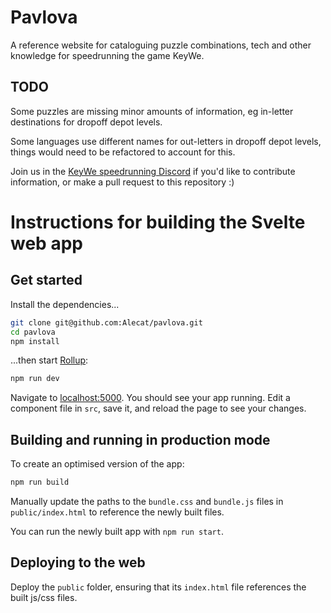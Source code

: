 # Pavlova

A reference website for cataloguing puzzle combinations, tech and other knowledge for speedrunning the game KeyWe.

## TODO

Some puzzles are missing minor amounts of information, eg in-letter destinations for dropoff depot levels.

Some languages use different names for out-letters in dropoff depot levels, things would need to be refactored to account for this.

Join us in the [KeyWe speedrunning Discord](https://discord.gg/JX3DvhXgRT) if you'd like to contribute information, or make a pull request to this repository :)

# Instructions for building the Svelte web app

## Get started

Install the dependencies...

```bash
git clone git@github.com:Alecat/pavlova.git
cd pavlova
npm install
```

...then start [Rollup](https://rollupjs.org):

```bash
npm run dev
```

Navigate to [localhost:5000](http://localhost:5000). You should see your app running. Edit a component file in `src`, save it, and reload the page to see your changes.

## Building and running in production mode

To create an optimised version of the app:

```bash
npm run build
```

Manually update the paths to the `bundle.css` and `bundle.js` files in `public/index.html` to reference the newly built files.

You can run the newly built app with `npm run start`.

## Deploying to the web

 Deploy the `public` folder, ensuring that its `index.html` file references the built js/css files.